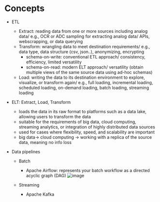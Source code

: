 # Concepts
- ETL
  - Extract: reading data from one or more sources including analog data/ e.g., OCR or ADC sampling for extracting analog data/ APIs, webscrapping, or data querying 
  - Transform: wrangling data to meet destination requirements/ e.g., data type, data structure (csv, json..), anonymizing, encrypting
      - schema-on-write: conventional ETL approach/ consistency, efficiency, limited versatility
      - schema-on-read: modern ELT approach/ versatility (obtain multiple views of the same source data using ad-hoc schemas)
  - Load: writing the data to its destination environment to explore, visualize, or transform again/ e.g., full loading, incremental loading, scheduled loading, on-demand loading, batch loading, streaming loading

- ELT: Extract, Load, Transform
  - loads the data in its raw format to platforms such as a data lake, allowing users to transform the data
  - suitable for the requirements of big data, cloud computing, streaming analytics, or integration of highly distributed data sources
  - used for cases where flexibility, speed, and scalability are important
  - big data-> cloud computing -> working with a replica of the source data, meaning no info loss
  
- Data pipelines 
  - Batch
    - Apache Airflow: represents your batch workflow as a directed acyclic graph (DAG)
      ![image](https://github.com/youngmin-jin/exercise/assets/135728064/844dab74-0015-430b-8336-2a4277ae7017)

  - Streaming
    - Apache Kafka
